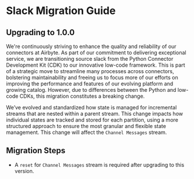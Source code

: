 # Slack Migration Guide

## Upgrading to 1.0.0

We're continuously striving to enhance the quality and reliability of our connectors at Airbyte. 
As part of our commitment to delivering exceptional service, we are transitioning source slack from the
Python Connector Development Kit (CDK) to our innovative low-code framework. 
This is part of a strategic move to streamline many processes across connectors, bolstering maintainability and 
freeing us to focus more of our efforts on improving the performance and features of our evolving platform and growing catalog.
However, due to differences between the Python and low-code CDKs, this migration constitutes a breaking change. 

We’ve evolved and standardized how state is managed for incremental streams that are nested within a parent stream. 
This change impacts how individual states are tracked and stored for each partition, using a more structured approach
to ensure the most granular and flexible state management.
This change will affect the `Channel Messages` stream.

## Migration Steps
* A `reset` for `Channel Messages` stream is required after upgrading to this version.
